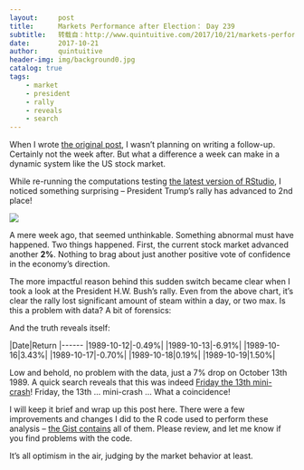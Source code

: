 ```yaml
---
layout:     post
title:      Markets Performance after Election： Day 239
subtitle:   转载自：http://www.quintuitive.com/2017/10/21/markets-performance-election-day-239/
date:       2017-10-21
author:     quintuitive
header-img: img/background0.jpg
catalog: true
tags:
    - market
    - president
    - rally
    - reveals
    - search
---
```




When I wrote [the original post](http://www.quintuitive.com/2017/10/16/markets-performance-election), I wasn’t planning on writing a follow-up. Certainly not the week after. But what a difference a week can make in a dynamic system like the US stock market.



While re-running the computations testing [the latest version of RStudio](https://www.rstudio.com/), I noticed something surprising – President Trump’s rally has advanced to 2nd place!

[![](http://www.quintuitive.com/wp-content/uploads/2017/10/rallies-1-720x532.png)
](http://www.quintuitive.com/wp-content/uploads/2017/10/rallies-1.png)

A mere week ago, that seemed unthinkable. Something abnormal must have happened. Two things happened. First, the current stock market advanced another **2%**. Nothing to brag about just another positive vote of confidence in the economy’s direction.

The more impactful reason behind this sudden switch became clear when I took a look at the President H.W. Bush’s rally. Even from the above chart, it’s clear the rally lost significant amount of steam within a day, or two max. Is this a problem with data? A bit of forensics:

And the truth reveals itself:

|Date|Return
|------
|1989-10-12|-0.49%|
|1989-10-13|-6.91%|
|1989-10-16|3.43%|
|1989-10-17|-0.70%|
|1989-10-18|0.19%|
|1989-10-19|1.50%|

Low and behold, no problem with the data, just a 7% drop on October 13th 1989. A quick search reveals that this was indeed [Friday the 13th mini-crash](https://en.wikipedia.org/wiki/Friday_the_13th_mini-crash)! Friday, the 13th … mini-crash … What a coincidence!

I will keep it brief and wrap up this post here. There were a few improvements and changes I did to the R code used to perform these analysis – [the Gist contains](https://gist.github.com/ivannp/f989a2d25f4efbbbb9d547767fdd15c0) all of them. Please review, and let me know if you find problems with the code.

It’s all optimism in the air, judging by the market behavior at least.


